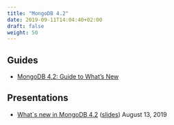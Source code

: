 ```yaml
---
title: "MongoDB 4.2"
date: 2019-09-11T14:04:40+02:00
draft: false
weight: 50
---
```


## Guides

- [MongoDB 4.2: Guide to What’s New](https://www.mongodb.com/collateral/mongodb-4.2-guide-to-what-is-new)

## Presentations

- [What`s new in MongoDB 4.2](https://www.mongodb.com/presentations/whats-new-in-mongodb-42) ([slides](https://docs.google.com/presentation/d/1bT6Neq7Smh6687uE_Dn7OWrWaApQfB18gkmkPmFpLOg)) August 13, 2019

